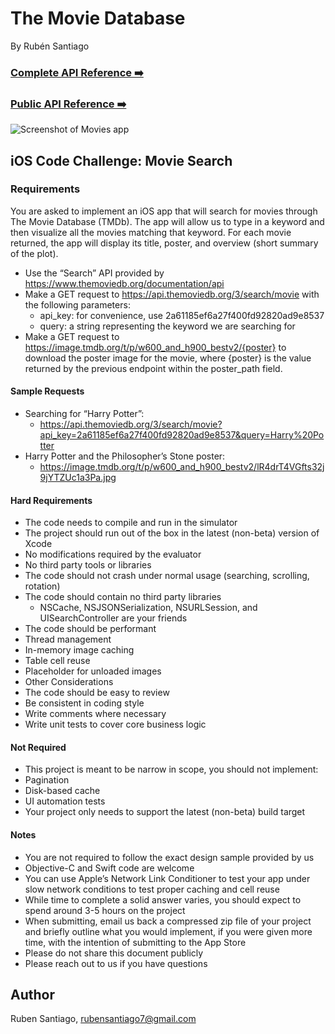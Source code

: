 # __The Movie Database__
By Rubén Santiago

### __[Complete API Reference ➡️](https://rubensantiago.github.io/themoviedatabase-api-reference)__
### __[Public API Reference ➡️](https://rubensantiago.github.io/themoviedatabase-api-reference/public)__

![Screenshot of Movies app](https://rubensantiago.github.io/themoviedatabase-api-reference/screenshot.png)

## iOS Code Challenge: Movie Search
### Requirements
You are asked to implement an iOS app that will search for movies through The Movie Database (TMDb). The app will allow us to type in a keyword and then visualize all the movies matching that keyword. For each movie returned, the app will display its title, poster, and overview (short summary of the plot).

- Use the “Search” API provided by https://www.themoviedb.org/documentation/api
- Make a GET request to https://api.themoviedb.org/3/search/movie with the following parameters:
    - api_key: for convenience, use 2a61185ef6a27f400fd92820ad9e8537
    - query: a string representing the keyword we are searching for
- Make a GET request to https://image.tmdb.org/t/p/w600_and_h900_bestv2/{poster} to download the poster image for the movie, where {poster} is the value returned by the previous endpoint within the poster_path field.

#### Sample Requests
- Searching for “Harry Potter”: 
    - https://api.themoviedb.org/3/search/movie?api_key=2a61185ef6a27f400fd92820ad9e8537&query=Harry%20Potter
- Harry Potter and the Philosopher’s Stone poster: 
    - https://image.tmdb.org/t/p/w600_and_h900_bestv2/lR4drT4VGfts32j9jYTZUc1a3Pa.jpg

#### Hard Requirements
- The code needs to compile and run in the simulator
- The project should run out of the box in the latest (non-beta) version of Xcode
- No modifications required by the evaluator
- No third party tools or libraries
- The code should not crash under normal usage (searching, scrolling, rotation)
- The code should contain no third party libraries
    - NSCache, NSJSONSerialization, NSURLSession, and UISearchController are your friends
- The code should be performant
- Thread management
- In-memory image caching
- Table cell reuse
- Placeholder for unloaded images
- Other Considerations
- The code should be easy to review
- Be consistent in coding style
- Write comments where necessary
- Write unit tests to cover core business logic

#### Not Required
- This project is meant to be narrow in scope, you should not implement:
- Pagination
- Disk-based cache
- UI automation tests
- Your project only needs to support the latest (non-beta) build target

#### Notes
- You are not required to follow the exact design sample provided by us
- Objective-C and Swift code are welcome
- You can use Apple’s Network Link Conditioner to test your app under slow network conditions to test proper caching and cell reuse
- While time to complete a solid answer varies, you should expect to spend around 3-5 hours on the project
- When submitting, email us back a compressed zip file of your project and briefly outline what you would implement, if you were given more time, with the intention of submitting to the App Store
- Please do not share this document publicly
- Please reach out to us if you have questions

## Author

Ruben Santiago, rubensantiago7@gmail.com
